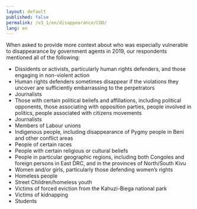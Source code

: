```yaml
---
layout: default
published: false
permalink: /v3_1/en/disappearance/COD/
lang: en
---
```


When asked to provide more context about who was especially vulnerable to disappearance by government agents in 2019, our respondents mentioned all of the following:

-	Dissidents or activists, particularly human rights defenders, and those engaging in non-violent action
-	Human rights defenders sometimes disappear if the violations they uncover are sufficiently embarrassing to the perpetrators
-	Journalists
-	Those with certain political beliefs and affiliations, including political opponents, those associating with opposition parties, people involved in politics, people associated with citizens movements
-	Journalists
-	Members of Labour unions
-	Indigenous people, including disappearance of Pygmy people in Beni and other conflict areas
-	People of certain races
-	People with certain religious or cultural beliefs
-	People in particular geographic regions, including both Congoles and foreign persons in East DRC, and in the provinces of North/South Kivu
-	Women and/or girls, particularly those defending women’s rights
-	Homeless people
-	Street Children/homeless youth
-	Victims of forced eviction from the Kahuzi-Biega national park
-	Victims of kidnapping
-	Students
